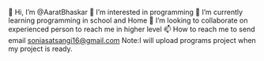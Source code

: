 👋 Hi, I’m @AaratBhaskar
👀 I’m interested in programming
🌱 I’m currently learning programming in school and Home
💞️ I’m looking to collaborate on experienced person to reach me in higher level
📫 How to reach me to send email soniasatsangi16@gmail.com
Note:I will upload programs project when my project is ready.
